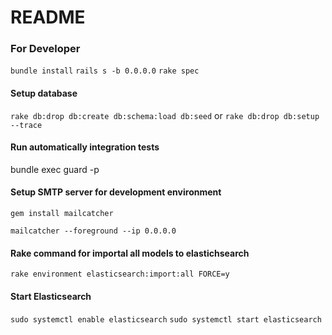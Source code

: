 # README

### For Developer  
`bundle install`
`rails s -b 0.0.0.0`
`rake spec`

#### Setup database
`rake db:drop db:create db:schema:load db:seed` or `rake db:drop db:setup --trace`

#### Run automatically integration tests
bundle exec guard -p

#### Setup SMTP server for development environment
`gem install mailcatcher`

`mailcatcher --foreground --ip 0.0.0.0`

#### Rake command for importal all models to elastichsearch
`rake environment elasticsearch:import:all FORCE=y`

#### Start Elasticsearch
`sudo systemctl enable elasticsearch`
`sudo systemctl start elasticsearch`

